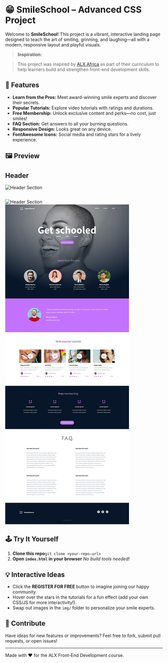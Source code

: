 # 😁 SmileSchool – Advanced CSS Project

Welcome to **SmileSchool**!
This project is a vibrant, interactive landing page designed to teach the art of smiling, grinning, and laughing—all with a modern, responsive layout and playful visuals.


> **Inspiration:**

> This project was inspired by [ALX Africa](https://www.alxafrica.com/) as part of their curriculum to help learners build and strengthen front-end development skills.
>

## 🚀 Features

- **Learn from the Pros:** Meet award-winning smile experts and discover their secrets.
- **Popular Tutorials:** Explore video tutorials with ratings and durations.
- **Free Membership:** Unlock exclusive content and perks—no cost, just smiles!
- **FAQ Section:** Get answers to all your burning questions.
- **Responsive Design:** Looks great on any device.
- **FontAwesome Icons:** Social media and rating stars for a lively experience.

## 🖼️ Preview
## Header
![Header Section](img/Header_banner)

## 
![Header Section](img/Header_banner)
![SmileSchool Preview](img/Figma_file.jpg)

## 🕹️ Try It Yourself

1. **Clone this repo**`git clone <your-repo-url>`
2. **Open `index.html` in your browser**
   _No build tools needed!_

## 💡 Interactive Ideas

- Click the **REGISTER FOR FREE** button to imagine joining our happy community.
- Hover over the stars in the tutorials for a fun effect (add your own CSS/JS for more interactivity!).
- Swap out images in the `img/` folder to personalize your smile experts.

## 🤝 Contribute

Have ideas for new features or improvements?
Feel free to fork, submit pull requests, or open issues!

---

Made with ❤️ for the ALX Front-End Development course.
